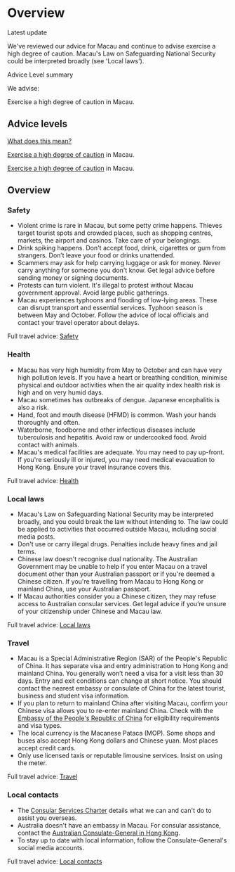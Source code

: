 # Overview

Latest update

We've reviewed our advice for Macau and continue to advise exercise a high degree of caution. Macau's Law on Safeguarding National Security could be interpreted broadly (see 'Local laws').

Advice Level summary

We advise:

Exercise a high degree of caution in Macau.

## Advice levels

[What does this mean?](/before-you-go/travel-advice-explained/)

[Exercise a high degree of caution](https://www.smartraveller.gov.au/consular-services/travel-advice-explained#level2 ) in Macau.

[Exercise a high degree of caution](https://www.smartraveller.gov.au/consular-services/travel-advice-explained#level2 ) in Macau.

## Overview

### Safety

* Violent crime is rare in Macau, but some petty crime happens. Thieves target tourist spots and crowded places, such as shopping centres, markets, the airport and casinos. Take care of your belongings.
* Drink spiking happens. Don't accept food, drink, cigarettes or gum from strangers. Don’t leave your food or drinks unattended.
* Scammers may ask for help carrying luggage or ask for money. Never carry anything for someone you don't know. Get legal advice before sending money or signing documents.
* Protests can turn violent. It's illegal to protest without Macau government approval. Avoid large public gatherings.
* Macau experiences typhoons and flooding of low-lying areas. These can disrupt transport and essential services. Typhoon season is between May and October. Follow the advice of local officials and contact your travel operator about delays.

Full travel advice: [Safety](#safety)

### Health

* Macau has very high humidity from May to October and can have very high pollution levels. If you have a heart or breathing condition, minimise physical and outdoor activities when the air quality index health risk is high and on very humid days.
* Macau sometimes has outbreaks of dengue. Japanese encephalitis is also a risk.
* Hand, foot and mouth disease (HFMD) is common. Wash your hands thoroughly and often.
* Waterborne, foodborne and other infectious diseases include tuberculosis and hepatitis. Avoid raw or undercooked food. Avoid contact with animals.
* Macau's medical facilities are adequate. You may need to pay up-front. If you're seriously ill or injured, you may need medical evacuation to Hong Kong. Ensure your travel insurance covers this.

Full travel advice: [Health](#health)

### Local laws

* Macau's Law on Safeguarding National Security may be interpreted broadly, and you could break the law without intending to. The law could be applied to activities that occurred outside Macau, including social media posts.
* Don't use or carry illegal drugs. Penalties include heavy fines and jail terms.
* Chinese law doesn't recognise dual nationality. The Australian Government may be unable to help if you enter Macau on a travel document other than your Australian passport or if you're deemed a Chinese citizen. If you're travelling from Macau to Hong Kong or mainland China, use your Australian passport.
* If Macau authorities consider you a Chinese citizen, they may refuse access to Australian consular services. Get legal advice if you’re unsure of your citizenship under Chinese and Macau law.

Full travel advice: [Local laws](#local-laws)

### Travel

* Macau is a Special Administrative Region (SAR) of the People's Republic of China. It has separate visa and entry administration to Hong Kong and mainland China. You generally won’t need a visa for a visit less than 30 days. Entry and exit conditions can change at short notice. You should contact the nearest embassy or consulate of China for the latest tourist, business and student visa information.
* If you plan to return to mainland China after visiting Macau, confirm your Chinese visa allows you to re-enter mainland China. Check with the [Embassy of the People's Republic of China](https://protocol.dfat.gov.au/Public/Missions/44) for eligibility requirements and visa types.
* The local currency is the Macanese Pataca (MOP). Some shops and buses also accept Hong Kong dollars and Chinese yuan. Most places accept credit cards.
* Only use licensed taxis or reputable limousine services. Insist on using the meter.

Full travel advice: [Travel](#travel)

### Local contacts

* The [Consular Services Charter](/consular-services/consular-services-charter "Consular Services Charter") details what we can and can't do to assist you overseas.
* Australia doesn't have an embassy in Macau. For consular assistance, contact the [Australian Consulate-General in Hong Kong](https://hongkong.china.embassy.gov.au/hkng/home.html).
* To stay up to date with local information, follow the Consulate-General's social media accounts.

Full travel advice: [Local contacts](#local-contacts)
